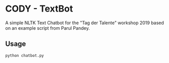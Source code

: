 # CODY - TextBot
A simple NLTK Text Chatbot for the "Tag der Talente" workshop 2019 
based on an example script from Parul Pandey.

## Usage
``` 
python chatbot.py
```